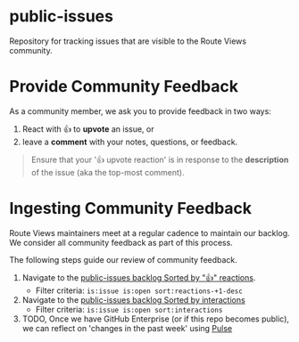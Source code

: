 # public-issues

Repository for tracking issues that are visible to the Route Views community.

# Provide Community Feedback

As a community member, we ask you to provide feedback in two ways:

1. React with 👍 to **upvote** an issue, or
2. leave a **comment** with your notes, questions, or feedback.

> Ensure that your '👍 upvote reaction' is in response to the **description** of the issue (aka the top-most comment).

# Ingesting Community Feedback

Route Views maintainers meet at a regular cadence to maintain our backlog.
We consider all community feedback as part of this process.

The following steps guide our review of community feedback.


1. Navigate to the [public-issues backlog Sorted by "👍" reactions](https://github.com/routeviews/public-issues/issues?q=is%3Aissue+is%3Aopen+sort%3Areactions-%2B1-desc).
    * Filter criteria: `is:issue is:open sort:reactions-+1-desc`
2. Navigate to the [public-issues backlog Sorted by interactions](https://github.com/routeviews/public-issues/issues?q=is%3Aissue+is%3Aopen+sort%3Ainteractions)
    * Filter criteria: `is:issue is:open sort:interactions`
3. TODO, Once we have GitHub Enterprise (or if this repo becomes public), we can reflect on 'changes in the past week' using [Pulse](https://docs.github.com/en/repositories/viewing-activity-and-data-for-your-repository/viewing-a-summary-of-repository-activity)
